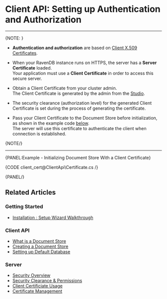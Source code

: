# Client API: Setting up Authentication and Authorization
---
{NOTE: }

* **Authentication and authorization** are based on [Client X.509 Certificates](../server/security/authorization/security-clearance-and-permissions).  

* When your RavenDB instance runs on HTTPS, the server has a **Server Certificate** loaded.  
Your application must use a **Client Certificate** in order to access this secure server.  

* Obtain a Client Certificate from your cluster admin.  
The Client Certificate is generated by the admin from the [Studio](../server/security/authentication/certificate-management).  

* The security clearance (authorization level) for the generated Client Certificate is set during the process of generating the 
certificate.  

* Pass your Client Certificate to the Document Store before initialization, as shown in the example code 
[below](../client-api/setting-up-authentication-and-authorization#example---initializing-document-store-with-a-client-certificate).  
The server will use this certificate to authenticate the client when connection is established.  

{NOTE/}

---
{PANEL:Example - Initializing Document Store With a Client Certificate}

{CODE client_cert@ClientApi\Certificate.cs /}

{PANEL/}

## Related Articles

### Getting Started

- [Installation : Setup Wizard Walkthrough](../start/installation/setup-wizard)

### Client API

- [What is a Document Store](../client-api/what-is-a-document-store)
- [Creating a Document Store](../client-api/creating-document-store)
- [Setting up Default Database](../client-api/setting-up-default-database)

### Server

- [Security Overview](../server/security/overview)
- [Security Clearance & Permissions](../server/security/authorization/security-clearance-and-permissions)
- [Client Certificiate Usage](../server/security/authentication/client-certificate-usage)
- [Certificate Management](../server/security/authentication/certificate-management)
